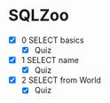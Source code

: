 # SQLZoo

- [x] 0 SELECT basics
  - [x] Quiz

- [x] 1 SELECT name
  - [x] Quiz

- [x] 2 SELECT from World
  - [x] Quiz
